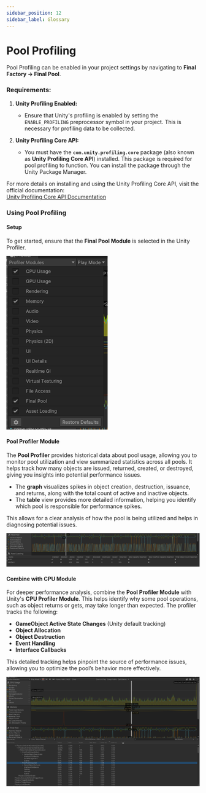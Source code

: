 ```yaml
---
sidebar_position: 12
sidebar_label: Glossary
---
```

# Pool Profiling

Pool Profiling can be enabled in your project settings by navigating to **Final Factory -> Final Pool**.

### Requirements:
1. **Unity Profiling Enabled:**
   - Ensure that Unity's profiling is enabled by setting the `ENABLE_PROFILING` preprocessor symbol in your project. This is necessary for profiling data to be collected.

2. **Unity Profiling Core API:**
   - You must have the **`com.unity.profiling.core`** package (also known as **Unity Profiling Core API**) installed. This package is required for pool profiling to function. You can install the package through the Unity Package Manager.

For more details on installing and using the Unity Profiling Core API, visit the official documentation:  
[Unity Profiling Core API Documentation](https://docs.unity3d.com/Packages/com.unity.profiling.core@1.0/manual/index.html)

### Using Pool Profiling

#### Setup

To get started, ensure that the **Final Pool Module** is selected in the Unity Profiler.

![Profiler Module](../../static/img/pool/ProfilerModule.png)

#### Pool Profiler Module

The **Pool Profiler** provides historical data about pool usage, allowing you to monitor pool utilization and view summarized statistics across all pools. It helps track how many objects are issued, returned, created, or destroyed, giving you insights into potential performance issues.

- The **graph** visualizes spikes in object creation, destruction, issuance, and returns, along with the total count of active and inactive objects.
- The **table** view provides more detailed information, helping you identify which pool is responsible for performance spikes.

This allows for a clear analysis of how the pool is being utilized and helps in diagnosing potential issues.

![Profiler](../../static/img/pool/Profiler.png)

#### Combine with CPU Module

For deeper performance analysis, combine the **Pool Profiler Module** with Unity's **CPU Profiler Module**. This helps identify why some pool operations, such as object returns or gets, may take longer than expected. The profiler tracks the following:

- **GameObject Active State Changes** (Unity default tracking)
- **Object Allocation**
- **Object Destruction**
- **Event Handling**
- **Interface Callbacks**

This detailed tracking helps pinpoint the source of performance issues, allowing you to optimize the pool’s behavior more effectively.

![Profiler CPU](../../static/img/pool/ProfilerCPU.png)
